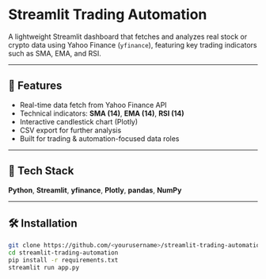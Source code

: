 # Streamlit Trading Automation

A lightweight Streamlit dashboard that fetches and analyzes real stock or crypto data using Yahoo Finance (`yfinance`), featuring key trading indicators such as SMA, EMA, and RSI.

---

## 🚀 Features
- Real-time data fetch from Yahoo Finance API  
- Technical indicators: **SMA (14)**, **EMA (14)**, **RSI (14)**  
- Interactive candlestick chart (Plotly)  
- CSV export for further analysis  
- Built for trading & automation-focused data roles  

---

## 🧩 Tech Stack
**Python**, **Streamlit**, **yfinance**, **Plotly**, **pandas**, **NumPy**

---

## 🛠️ Installation
```bash
git clone https://github.com/<yourusername>/streamlit-trading-automation.git
cd streamlit-trading-automation
pip install -r requirements.txt
streamlit run app.py